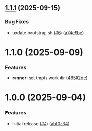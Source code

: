 ## [1.1.1](https://github.com/xpirit-training/docker-runner/compare/1.1.0...1.1.1) (2025-09-15)


### Bug Fixes

* update bootstrap.sh ([#6](https://github.com/xpirit-training/docker-runner/issues/6)) ([a74e9be](https://github.com/xpirit-training/docker-runner/commit/a74e9be18801f393d149ff52d58a21bcd0bfe092))

# [1.1.0](https://github.com/xpirit-training/docker-runner/compare/1.0.0...1.1.0) (2025-09-09)


### Features

* **runner:** set tmpfs work dir ([46502de](https://github.com/xpirit-training/docker-runner/commit/46502de3d57a63d8f77f84acdd17da1a8fc419d2))

# 1.0.0 (2025-09-04)


### Features

* initial release ([#4](https://github.com/xpirit-training/docker-runner/issues/4)) ([abf0e34](https://github.com/xpirit-training/docker-runner/commit/abf0e34a23f578c32323747b5bced380f70cf5cb))
